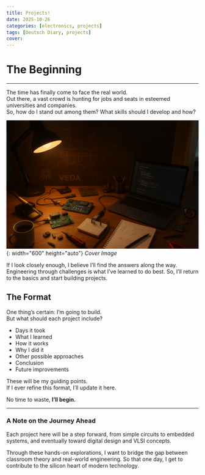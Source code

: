 ```yaml
---
title: Projects!
date: 2025-10-26
categories: [electronics, projects]
tags: [Deutsch Diary, projects]
cover:
---
```


# The Beginning

---

The time has finally come to face the real world.  
Out there, a vast crowd is hunting for jobs and seats in esteemed universities and companies.  
So, how do I stand out among them? What skills should I develop and how?

![Cover](/assets/images/cover.png){: width="600" height="auto"}
_Cover Image_


If I look closely enough, I believe I’ll find the answers along the way. Engineering through challenges is what I’ve learned to do best. So, I’ll return to the basics and start building projects.

## The Format

One thing’s certain: I’m going to build.  
But what should each project include?

* Days it took  
* What I learned  
* How it works  
* Why I did it  
* Other possible approaches  
* Conclusion  
* Future improvements  

These will be my guiding points.  
If I ever refine this format, I’ll update it here.

No time to waste, **I’ll begin.**

---

### A Note on the Journey Ahead

Each project here will be a step forward, from simple circuits to embedded systems, and eventually toward digital design and VLSI concepts.

Through these hands-on explorations, I want to bridge the gap between classroom theory and real-world engineering. So that one day, I get to contribute to the silicon heart of modern technology.
